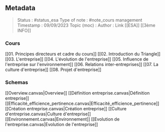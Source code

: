 ## Metadata
> Status : #status_esa
> Type of note : #note_cours management
> Timestamp : 09/09/2023
> Topic (moc) :
> Author :
> Link [[ESA]] [[3ème INFO]]

### Cours
[[01. Principes directeurs et cadre du cours]]
[[02. Introduction du Triangle]]
[[03. L'entreprise]]
[[04. L'évolution de l'entreprise]]
[[05. Influence de l'entreprise sur l'environnement]]
[[06. Relations inter-entreprises]]
[[07. La culture d'entreprise]]
[[08. Projet d'entreprise]]

### Schemas
[[Overview.canvas|Overview]]
[[Définition entreprise.canvas|Définition entreprise]]
[[Efficacité_efficience_pertinence.canvas|Efficacité_efficience_pertinence]]
[[Création entreprise.canvas|Création entreprise]]
[[Culture d'entreprise.canvas|Culture d'entreprise]]
[[Environnement.canvas|Environnement]]
[[Evolution de l'entreprise.canvas|Evolution de l'entreprise]]

